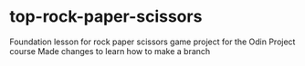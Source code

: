 # top-rock-paper-scissors
Foundation lesson for rock paper scissors game project for the Odin Project course
Made changes to learn how to make a branch